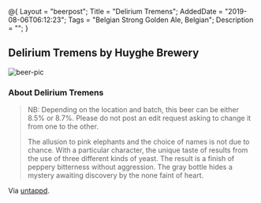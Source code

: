 @{
 Layout = "beerpost";
 Title = "Delirium Tremens";
 AddedDate = "2019-08-06T06:12:23";
 Tags = "Belgian Strong Golden Ale, Belgian";
 Description = "";
 }
 

## Delirium Tremens by Huyghe Brewery

![beer-pic]

### About Delirium Tremens

> NB: Depending on the location and batch, this beer can be either 8.5% or 8.7%. Please do not post an edit request asking to change it from one to the other.
> 
> The allusion to pink elephants and the choice of names is not due to chance. With a particular character, the unique taste of results from the use of three different kinds of yeast. The result is a finish of peppery bitterness without aggression. The gray bottle hides a mystery awaiting discovery by the none faint of heart.

Via [untappd][untappd-url].

[untappd-url]: <https://untappd.com//b/huyghe-brewery-delirium-tremens/4485>
[beer-pic]: https://jasonpowley.com/assets/img/2019-08-06-delirium-tremens.jpeg "Delirium Tremens by Huyghe Brewery"
